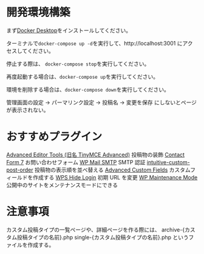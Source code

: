 # 開発環境構築

まず[Docker Desktop](https://www.docker.com/products/docker-desktop)をインストールしてください。

ターミナルで`docker-compose up -d`を実行して、http://localhost:3001 にアクセスしてください。

停止する際は、 `docker-compose stop`を実行してください。

再度起動する場合は、`docker-compose up`を実行してください。

環境を削除する場合は、`docker-compose down`を実行してください。

管理画面の設定 → パーマリンク設定 → 投稿名 → 変更を保存
にしないとページが表示されない。

# おすすめプラグイン

[Advanced Editor Tools (旧名 TinyMCE Advanced)](https://ja.wordpress.org/plugins/tinymce-advanced/)
投稿物の装飾
[Contact Form 7](https://ja.wordpress.org/plugins/contact-form-7/)
お問い合わせフォーム
[WP Mail SMTP](https://ja.wordpress.org/plugins/wp-mail-smtp/)
SMTP 認証
[intuitive-custom-post-order](https://ja.wordpress.org/plugins/intuitive-custom-post-order/)
投稿物の表示順を並べ替える
[Advanced Custom Fields](https://ja.wordpress.org/plugins/advanced-custom-fields/)
カスタムフィールドを作成する
[WPS Hide Login](https://ja.wordpress.org/plugins/wps-hide-login/)
初期 URL を変更
[WP Maintenance Mode](https://ja.wordpress.org/plugins/wp-maintenance-mode/)
公開中のサイトをメンテナンスモードにできる

# 注意事項

カスタム投稿タイプの一覧ページや、詳細ページを作る際には、
archive-{カスタム投稿タイプの名前}.php
single-{カスタム投稿タイプの名前}.php
というファイルを作成する。
